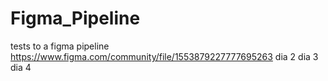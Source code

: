 # Figma_Pipeline
tests to a figma pipeline
https://www.figma.com/community/file/1553879227777695263
dia 2
dia 3 
dia 4
